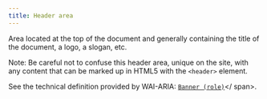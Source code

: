 ```yaml
---
title: Header area
---
```


Area located at the top of the document and generally containing the title of the document, a logo, a slogan, etc.

Note: Be careful not to confuse this header area, unique on the site, with any content that can be marked up in HTML5 with the `<header>` element.

See the technical definition provided by WAI-ARIA: <span lang="en">[`Banner (role)`](https://www.w3.org/TR/wai-aria-1.1/#banner)</ span>.
